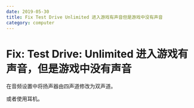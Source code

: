 ```yaml
---
date: 2019-05-30
title: Fix Test Drive Unlimited 进入游戏有声音但是游戏中没有声音
category: computer
---
```

# Fix: Test Drive: Unlimited 进入游戏有声音，但是游戏中没有声音

在音频设置中将扬声器由四声道修改为双声道。

或者使用耳机。
